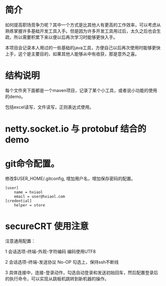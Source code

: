# 简介

如何提高职场竞争力呢？其中一个方式是比其他人有更高的工作效率，可以考虑从熟练掌握许多基础开发工具入手。但是因为许多开发工具用过后，太久之后也会生疏，所以需要积累下来以便以后再次学习时能够更快入手。

本项目会记录本人用过的一些基础的java工具，方便自己以后再次使用时能够更快上手，这个是主要目的，如果其他人能够从中有收获，那是意外之喜。

# 结构说明

每个文件夹下面都是一个maven项目，记录了某个小工具，或者说小功能的使用的demo。

包括excel读写，文件读写，正则表达式使用。

# netty.socket.io 与 protobuf 结合的demo

# git命令配置。

修改$USER_HOME/.gitconfig, 增加用户名，增加保存密码的配置。

```
[user]
    name = hxiaol
    email = user@hxiaol.com
[credential]
    helper = store
```

# secureCRT 使用注意

注意通用配置：

1 会话选项-终端-外观-字符编码 编码使用UTF8

2 会话选项-终端-发送协议 No-OP 勾选上，保持ssh不断线

3 具体连接中，连接-登录动作，勾选自动登录和发送初始回车，然后配置登录后的执行命令，可以实现从跳板机跳转到新机器的操作。


